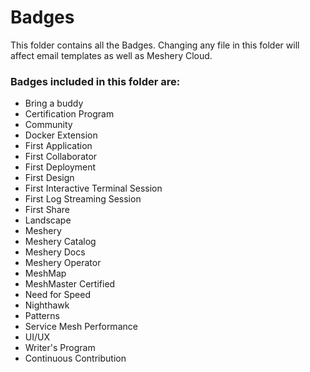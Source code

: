 # Badges
This folder contains all the Badges. Changing any file in this folder will affect email templates as well as Meshery Cloud.

### Badges included in this folder are:
- Bring a buddy
- Certification Program
- Community
- Docker Extension
- First Application
- First Collaborator
- First Deployment
- First Design
- First Interactive Terminal Session
- First Log Streaming Session
- First Share
- Landscape
- Meshery
- Meshery Catalog
- Meshery Docs
- Meshery Operator
- MeshMap
- MeshMaster Certified
- Need for Speed
- Nighthawk
- Patterns
- Service Mesh Performance
- UI/UX
- Writer's Program
- Continuous Contribution